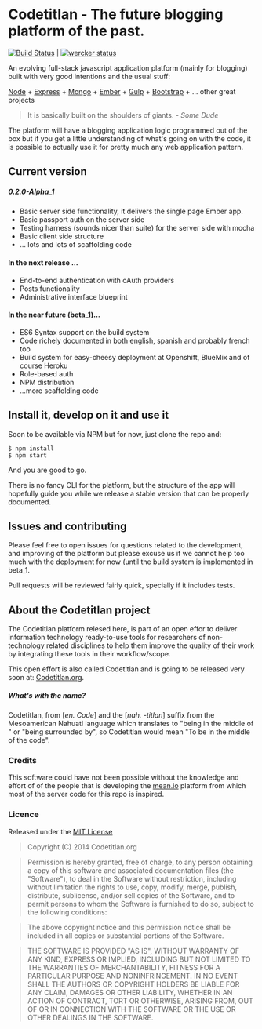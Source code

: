 Codetitlan - The future blogging platform of the past.
======================================================
[![Build Status](https://travis-ci.org/bbaaxx/codetitlan-blog.svg?branch=master)](https://travis-ci.org/bbaaxx/codetitlan-blog) | [![wercker status](https://app.wercker.com/status/5e18081faf5b6d4ec208dc5a47591c23/s "wercker status")](https://app.wercker.com/project/bykey/5e18081faf5b6d4ec208dc5a47591c23)

An evolving full-stack javascript application platform (mainly for blogging) built with very good intentions and the usual stuff:

[Node](http://nodejs.org) + [Express](http://expressjs.com) + [Mongo](http://mongodb.org) + [Ember](http://emberjs.com) + [Gulp](http://gulp.js) + [Bootstrap](http://getbootstrap.com) + ... other great projects

>It is basically built on the shoulders of giants. - _Some Dude_

The platform will have a blogging application logic programmed out of the box but if you get a little understanding of what's going on with the code, it is possible to actually use it for pretty much any web application pattern.

## Current version

##### 0.2.0-Alpha_1
  * Basic server side functionality, it delivers the single page Ember app.
  * Basic passport auth on the server side
  * Testing harness (sounds nicer than suite) for the server side with mocha
  * Basic client side structure
  * ... lots and lots of scaffolding code

#### In the next release ...
  * End-to-end authentication with oAuth providers
  * Posts functionality
  * Administrative interface blueprint
#### In the near future (beta_1)...
  * ES6 Syntax support on the build system
  * Code richely documented in both english, spanish and probably french too
  * Build system for easy-cheesy deployment at Openshift, BlueMix and of course Heroku
  * Role-based auth
  * NPM distribution
  * ...more scaffolding code


## Install it, develop on it and use it

Soon to be available via NPM but for now, just clone the repo and:

    $ npm install
    $ npm start

And you are good to go.

There is no fancy CLI for the platform, but the structure of the app will hopefully guide you while we release a stable version that can be properly documented.

## Issues and contributing
Please feel free to open issues for questions related to the development, and improving of the platform but please excuse us if we cannot help too much with the deployment for now (until the build system is implemented in beta_1.

Pull requests will be reviewed fairly quick, specially if it includes tests.

## About the Codetitlan project

The Codetitlan platform relesed here, is part of an open effor to deliver information technology ready-to-use tools for researchers of non-technology related disciplines to help them improve the quality of their work by integrating these tools in their workflow/scope.

This open effort is also called Codetitlan and is going to be released very soon at: 
[Codetitlan.org](http://www.codetitlan.org).

##### What's with the name?
Codetitlan, from [_en. Code_] and the [_nah. \-titlan_] suffix from the Mesoamerican Nahuatl language which translates to "being in the middle of " or "being surrounded by", so Codetitlan would mean "To be in the middle of the code".

### Credits
This software could have not been possible without the knowledge and effort of of the people that is developing the [mean.io](http://mean.io) platform from which most of the server code for this repo is inspired.

### Licence
    
Released under the [MIT License](http://opensource.org/licenses/MIT)

>Copyright (C) 2014 Codetitlan.org

>Permission is hereby granted, free of charge, to any person obtaining a copy of this software and associated documentation files (the "Software"), to deal in the Software without restriction, including without limitation the rights to use, copy, modify, merge, publish, distribute, sublicense, and/or sell copies of the Software, and to permit persons to whom the Software is furnished to do so, subject to the following conditions:

>The above copyright notice and this permission notice shall be included in all copies or substantial portions of the Software.

>THE SOFTWARE IS PROVIDED "AS IS", WITHOUT WARRANTY OF ANY KIND, EXPRESS OR IMPLIED, INCLUDING BUT NOT LIMITED TO THE WARRANTIES OF MERCHANTABILITY, FITNESS FOR A PARTICULAR PURPOSE AND NONINFRINGEMENT. IN NO EVENT SHALL THE AUTHORS OR COPYRIGHT HOLDERS BE LIABLE FOR ANY CLAIM, DAMAGES OR OTHER LIABILITY, WHETHER IN AN ACTION OF CONTRACT, TORT OR OTHERWISE, ARISING FROM, OUT OF OR IN CONNECTION WITH THE SOFTWARE OR THE USE OR OTHER DEALINGS IN THE SOFTWARE.
